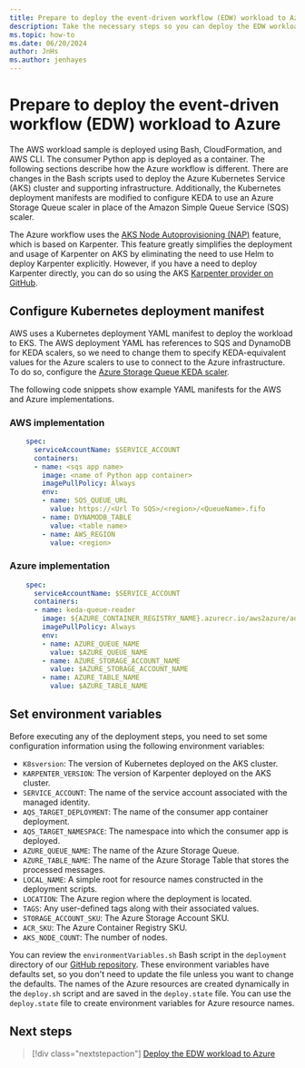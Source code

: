 ```yaml
---
title: Prepare to deploy the event-driven workflow (EDW) workload to Azure
description: Take the necessary steps so you can deploy the EDW workload in Azure.
ms.topic: how-to
ms.date: 06/20/2024
author: JnHs
ms.author: jenhayes
---
```


# Prepare to deploy the event-driven workflow (EDW) workload to Azure

The AWS workload sample is deployed using Bash, CloudFormation, and AWS CLI. The consumer Python app is deployed as a container. The following sections describe how the Azure workflow is different. There are changes in the Bash scripts used to deploy the Azure Kubernetes Service (AKS) cluster and supporting infrastructure. Additionally, the Kubernetes deployment manifests are modified to configure KEDA to use an Azure Storage Queue scaler in place of the Amazon Simple Queue Service (SQS) scaler.

The Azure workflow uses the [AKS Node Autoprovisioning (NAP)](/azure/aks/node-autoprovision) feature, which is based on Karpenter. This feature greatly simplifies the deployment and usage of Karpenter on AKS by eliminating the need to use Helm to deploy Karpenter explicitly. However, if you have a need to deploy Karpenter directly, you can do so using the AKS [Karpenter provider on GitHub](https://github.com/Azure/karpenter-provider-azure).

## Configure Kubernetes deployment manifest

AWS uses a Kubernetes deployment YAML manifest to deploy the workload to EKS. The AWS deployment YAML has references to SQS and DynamoDB for KEDA scalers, so we need to change them to specify KEDA-equivalent values for the Azure scalers to use to connect to the Azure infrastructure. To do so, configure the [Azure Storage Queue KEDA scaler][azure-storage-queue-scaler].

The following code snippets show example YAML manifests for the AWS and Azure implementations.

### AWS implementation

```yaml
    spec:
      serviceAccountName: $SERVICE_ACCOUNT
      containers:
      - name: <sqs app name>
        image: <name of Python app container>
        imagePullPolicy: Always
        env:
        - name: SQS_QUEUE_URL
          value: https://<Url To SQS>/<region>/<QueueName>.fifo
        - name: DYNAMODB_TABLE
          value: <table name>
        - name: AWS_REGION
          value: <region>
```

### Azure implementation

```yaml
    spec:
      serviceAccountName: $SERVICE_ACCOUNT
      containers:
      - name: keda-queue-reader
        image: ${AZURE_CONTAINER_REGISTRY_NAME}.azurecr.io/aws2azure/aqs-consumer
        imagePullPolicy: Always
        env:
        - name: AZURE_QUEUE_NAME
          value: $AZURE_QUEUE_NAME
        - name: AZURE_STORAGE_ACCOUNT_NAME
          value: $AZURE_STORAGE_ACCOUNT_NAME
        - name: AZURE_TABLE_NAME
          value: $AZURE_TABLE_NAME
```

## Set environment variables

Before executing any of the deployment steps, you need to set some configuration information using the following environment variables:

- `K8sversion`: The version of Kubernetes deployed on the AKS cluster.
- `KARPENTER_VERSION`: The version of Karpenter deployed on the AKS cluster.
- `SERVICE_ACCOUNT`: The name of the service account associated with the managed identity.
- `AQS_TARGET_DEPLOYMENT`: The name of the consumer app container deployment.
- `AQS_TARGET_NAMESPACE`: The namespace into which the consumer app is deployed.
- `AZURE_QUEUE_NAME`: The name of the Azure Storage Queue.
- `AZURE_TABLE_NAME`: The name of the Azure Storage Table that stores the processed messages.
- `LOCAL_NAME`: A simple root for resource names constructed in the deployment scripts.
- `LOCATION`: The Azure region where the deployment is located.
- `TAGS`: Any user-defined tags along with their associated values.
- `STORAGE_ACCOUNT_SKU`: The Azure Storage Account SKU.
- `ACR_SKU`: The Azure Container Registry SKU.
- `AKS_NODE_COUNT`: The number of nodes.

You can review the `environmentVariables.sh` Bash script in the `deployment` directory of our [GitHub repository][github-repo]. These environment variables have defaults set, so you don't need to update the file unless you want to change the defaults. The names of the Azure resources are created dynamically in the `deploy.sh` script and are saved in the `deploy.state` file. You can use the `deploy.state` file to create environment variables for Azure resource names.

## Next steps

> [!div class="nextstepaction"]
> [Deploy the EDW workload to Azure][eks-edw-deploy]

<!-- LINKS -->
[azure-storage-queue-scaler]: https://keda.sh/docs/1.4/scalers/azure-storage-queue/
[github-repo]: https://github.com/Azure-Samples/aks-event-driven-replicate-from-aws
[eks-edw-deploy]: ./eks-edw-deploy.md
